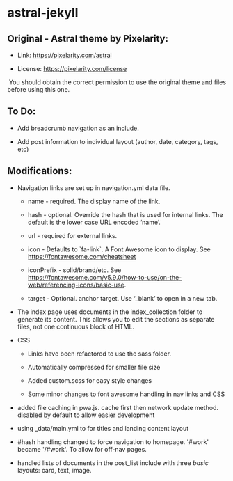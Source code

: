 astral-jekyll
=============

Original - Astral theme by Pixelarity:
--------------------------------------

-   Link: https://pixelarity.com/astral

-   License: https://pixelarity.com/license

 You should obtain the correct permission to use the original theme and files
before using this one.

To Do:
------

-   Add breadcrumb navigation as an include.

-   Add post information to individual layout (author, date, category, tags,
    etc)

Modifications:
--------------

-   Navigation links are set up in navigation.yml data file.

    -   name - required. The display name of the link.

    -   hash - optional. Override the hash that is used for internal links. The
        default is the lower case URL encoded ‘name’.

    -   url - required for external links.

    -   icon - Defaults to \`fa-link\`. A Font Awesome icon to display. See
        https://fontawesome.com/cheatsheet

    -   iconPrefix - solid/brand/etc. See
        https://fontawesome.com/v5.9.0/how-to-use/on-the-web/referencing-icons/basic-use.

    -   target - Optional. anchor target. Use ‘_blank’ to open in a new tab.

-   The index page uses documents in the index_collection folder to generate its
    content. This allows you to edit the sections as separate files, not one
    continuous block of HTML.

-   CSS

    -   Links have been refactored to use the sass folder.

    -   Automatically compressed for smaller file size

    -   Added custom.scss for easy style changes

    -   Some minor changes to font awesome handling in nav links and CSS

-   added file caching in pwa.js. cache first then network update method.
    disabled by default to allow easier development

-   using \_data/main.yml to for titles and landing content layout

-   \#hash handling changed to force navigation to homepage. '\#work' became
    '/\#work'. To allow for off-nav pages.

-   handled lists of documents in the post_list include with three *basic*
    layouts: card, text, image.
